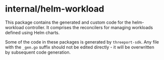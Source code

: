 # internal/helm-workload

This package contains the generated and custom code for the helm-workload controller.  It
comprises the reconcilers for managing workloads defined using Helm charts.

Some of the code in these packages is generated by `threeport-sdk`.  Any
file with the `_gen.go` suffix should not be edited directly - it will be
overwritten by subsequent code generation.


